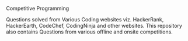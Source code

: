 Competitive Programming

Questions solved from Various Coding websites viz. HackerRank, HackerEarth, CodeChef, CodingNinja and other websites. This repository also contains Questions from various offline and onsite competitions.
